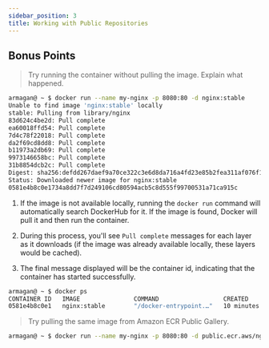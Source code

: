 ```yaml
---
sidebar_position: 3
title: Working with Public Repositories
---
```

## Bonus Points

> Try running the container without pulling the image. Explain what happened.

```bash
armagan@ ~ $ docker run --name my-nginx -p 8080:80 -d nginx:stable
Unable to find image 'nginx:stable' locally
stable: Pulling from library/nginx
83d624c4be2d: Pull complete
ea60018ffd54: Pull complete
7d4c78f22018: Pull complete
da2f69cd8dd8: Pull complete
b11973a2db69: Pull complete
9973146658bc: Pull complete
31b8854dcb2c: Pull complete
Digest: sha256:defdd267daef9a70ce322c3e6d8da716a4fd23e85b2fea311af076f1129186c2
Status: Downloaded newer image for nginx:stable
0581e4b8c0e1734a8dd7f7d249106cd80594acb5c8d555f99700531a71ca915c
```
1. If the image is not available locally, running the `docker run` command will automatically search DockerHub for it. If the image is found, Docker will pull it and then run the container. 

2. During this process, you'll see `Pull complete` messages for each layer as it downloads (if the image was already available locally, these layers would be cached). 

3. The final message displayed will be the container id, indicating that the container has started successfully.

```bash
armagan@ ~ $ docker ps
CONTAINER ID   IMAGE               COMMAND                  CREATED          STATUS          PORTS                    NAMES
0581e4b8c0e1   nginx:stable        "/docker-entrypoint.…"   10 minutes ago   Up 10 minutes   0.0.0.0:8080->80/tcp     my-nginx
```

> Try pulling the same image from Amazon ECR Public Gallery.

```bash
armagan@ ~ $ docker run --name my-nginx -p 8080:80 -d public.ecr.aws/nginx/nginx:stable
```